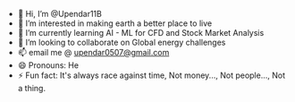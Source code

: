 - 👋 Hi, I’m @Upendar11B
- 👀 I’m interested in making earth a better place to live
- 🌱 I’m currently learning AI - ML for CFD and Stock Market Analysis
- 💞️ I’m looking to collaborate on Global energy challenges
- 📫 email me @ upendar0507@gmail.com
- 😄 Pronouns: He
- ⚡ Fun fact: It's always race against time, Not money..., Not people..., Not a thing.

